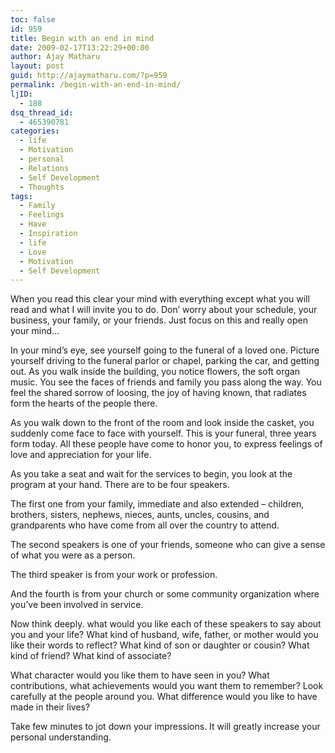```yaml
---
toc: false
id: 959
title: Begin with an end in mind
date: 2009-02-17T13:22:29+00:00
author: Ajay Matharu
layout: post
guid: http://ajaymatharu.com/?p=959
permalink: /begin-with-an-end-in-mind/
ljID:
  - 188
dsq_thread_id:
  - 465390781
categories:
  - life
  - Motivation
  - personal
  - Relations
  - Self Development
  - Thoughts
tags:
  - Family
  - Feelings
  - Have
  - Inspiration
  - life
  - Love
  - Motivation
  - Self Development
---
```

When you read this clear your mind with everything except what you will read and what I will invite you to do. Don&#8217; worry about your schedule, your business, your family, or your friends. Just focus on this and really open your mind&#8230;

In your mind&#8217;s eye, see yourself going to the funeral of a loved one. Picture yourself driving to the funeral parlor or chapel, parking the car, and getting out. As you walk inside the building, you notice flowers, the soft organ music. You see the faces of friends and family you pass along the way. You feel the shared sorrow of loosing, the joy of having known, that radiates form the hearts of the people there.

As you walk down to the front of the room and look inside the casket, you suddenly come face to face with yourself. This is your funeral, three years form today. All these people have come to honor you, to express feelings of love and appreciation for your life.

As you take a seat and wait for the services to begin, you look at the program at your hand. There are to be four speakers.

The first one from your family, immediate and also extended &#8211; children, brothers, sisters, nephews, nieces, aunts, uncles, cousins, and grandparents who have come from all over the country to attend.

The second speakers is one of your friends, someone who can give a sense of what you were as a person.

The third speaker is from your work or profession.

And the fourth is from your church or some community organization where you&#8217;ve been involved in service.

Now think deeply. what would you like each of these speakers to say about you and your life? What kind of husband, wife, father, or mother would you like their words to reflect? What kind of son or daughter or cousin? What kind of friend? What kind of associate?

What character would you like them to have seen in you? What contributions, what achievements would you want them to remember? Look carefully at the people around you. What difference would you like to have made in their lives?

Take few minutes to jot down your impressions. It will greatly increase your personal understanding.
